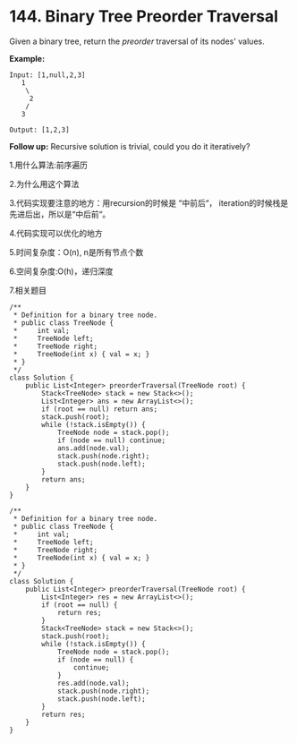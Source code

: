 # 144. Binary Tree Preorder Traversal

Given a binary tree, return the _preorder_ traversal of its nodes' values.

**Example:**

```text
Input: [1,null,2,3]
   1
    \
     2
    /
   3

Output: [1,2,3]
```

**Follow up:** Recursive solution is trivial, could you do it iteratively?

1.用什么算法:前序遍历

2.为什么用这个算法

3.代码实现要注意的地方：用recursion的时候是 “中前后“， iteration的时候栈是先进后出，所以是“中后前“。

4.代码实现可以优化的地方

5.时间复杂度：O\(n\), n是所有节点个数

6.空间复杂度:O\(h\)，递归深度

7.相关题目

```text
/**
 * Definition for a binary tree node.
 * public class TreeNode {
 *     int val;
 *     TreeNode left;
 *     TreeNode right;
 *     TreeNode(int x) { val = x; }
 * }
 */
class Solution {
    public List<Integer> preorderTraversal(TreeNode root) {
        Stack<TreeNode> stack = new Stack<>();
        List<Integer> ans = new ArrayList<>();
        if (root == null) return ans;
        stack.push(root);
        while (!stack.isEmpty()) {
            TreeNode node = stack.pop();
            if (node == null) continue;
            ans.add(node.val);
            stack.push(node.right);
            stack.push(node.left);
        }
        return ans;
    }
}
```

```text
/**
 * Definition for a binary tree node.
 * public class TreeNode {
 *     int val;
 *     TreeNode left;
 *     TreeNode right;
 *     TreeNode(int x) { val = x; }
 * }
 */
class Solution {
    public List<Integer> preorderTraversal(TreeNode root) {
        List<Integer> res = new ArrayList<>();
        if (root == null) {
            return res;
        }
        Stack<TreeNode> stack = new Stack<>();
        stack.push(root);
        while (!stack.isEmpty()) {
            TreeNode node = stack.pop();
            if (node == null) {
                continue;
            }
            res.add(node.val);
            stack.push(node.right);
            stack.push(node.left);
        }
        return res;
    }
}
```

